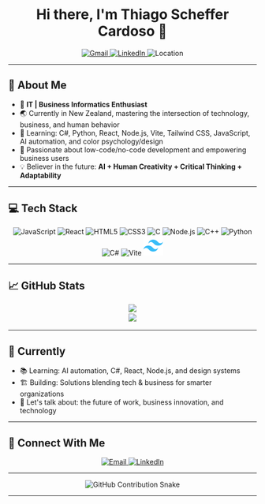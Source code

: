 <h1 align="center">Hi there, I'm Thiago Scheffer Cardoso 👋</h1>

<p align="center">
  <a href="mailto:thiago.sc.cardoso@gmail.com">
    <img src="https://img.shields.io/badge/email-D14836?style=flat-square&logo=gmail&logoColor=white" alt="Gmail">
  </a>
  <a href="https://www.linkedin.com/in/thiago-scheffer-cardoso/">
    <img src="https://img.shields.io/badge/linkedin-0A66C2?style=flat-square&logo=linkedin&logoColor=white" alt="LinkedIn">
  </a>
  <img src="https://img.shields.io/badge/Location-New%20Zealand-blue?style=flat-square" alt="Location">
</p>

---

## 🚀 About Me

- 💼 **IT | Business Informatics Enthusiast**
- 🌏 Currently in New Zealand, mastering the intersection of technology, business, and human behavior
- 🤖 Learning: C#, Python, React, Node.js, Vite, Tailwind CSS, JavaScript, AI automation, and color psychology/design
- 🧩 Passionate about low-code/no-code development and empowering business users
- 💡 Believer in the future: **AI + Human Creativity + Critical Thinking + Adaptability**

---

## 💻 Tech Stack

<p align="center">
  <img src="https://cdn.jsdelivr.net/gh/devicons/devicon/icons/javascript/javascript-original.svg" width="40" alt="JavaScript"/>
  <img src="https://cdn.jsdelivr.net/gh/devicons/devicon/icons/react/react-original.svg" width="40" alt="React"/>
  <img src="https://cdn.jsdelivr.net/gh/devicons/devicon/icons/html5/html5-original.svg" width="40" alt="HTML5"/>
  <img src="https://cdn.jsdelivr.net/gh/devicons/devicon/icons/css3/css3-original.svg" width="40" alt="CSS3"/>
  <img src="https://cdn.jsdelivr.net/gh/devicons/devicon/icons/c/c-original.svg" width="40" alt="C"/>
  <img src="https://cdn.jsdelivr.net/gh/devicons/devicon/icons/nodejs/nodejs-original.svg" width="40" alt="Node.js"/>
  <img src="https://cdn.jsdelivr.net/gh/devicons/devicon/icons/cplusplus/cplusplus-original.svg" width="40" alt="C++"/>
  <img src="https://cdn.jsdelivr.net/gh/devicons/devicon/icons/python/python-original.svg" width="40" alt="Python"/>
  <img src="https://cdn.jsdelivr.net/gh/devicons/devicon/icons/csharp/csharp-original.svg" width="40" alt="C#"/>
  <img src="https://cdn.jsdelivr.net/gh/devicons/devicon/icons/vite/vite-original.svg" width="40" alt="Vite"/>
  <img src="https://raw.githubusercontent.com/devicons/devicon/6910f0503efdd315c8f9b858234310c06e04d9c0/icons/tailwindcss/tailwindcss-original.svg" width="40" alt="Tailwind CSS"/>
</p>

---

## 📈 GitHub Stats

<p align="center">
  <img height="180em" src="https://github-readme-stats.vercel.app/api?username=ThiagoScheffer&show_icons=true&theme=great-gatsby&include_all_commits=true&count_private=true"/>
  <br>
  <img height="180em" src="https://github-readme-stats.vercel.app/api/top-langs/?username=ThiagoScheffer&layout=compact&langs_count=8&theme=great-gatsby"/>
</p>

---

## 🌱 Currently

- 📚 Learning: AI automation, C#, React, Node.js, and design systems
- 🏗️ Building: Solutions blending tech & business for smarter organizations
- 💬 Let's talk about: the future of work, business innovation, and technology

---

## 🤝 Connect With Me

<p align="center">
  <a href="mailto:thiago.sc.cardoso@gmail.com">
    <img src="https://img.shields.io/badge/email-D14836?style=for-the-badge&logo=gmail&logoColor=white" alt="Email">
  </a>
  <a href="https://www.linkedin.com/in/thiago-scheffer-cardoso/">
    <img src="https://img.shields.io/badge/linkedin-0A66C2?style=for-the-badge&logo=linkedin&logoColor=white" alt="LinkedIn">
  </a>
</p>

---

<p align="center">
  <img src="https://github.com/LuigiGF/LuigiGF/blob/output/github-contribution-grid-snake.svg" alt="GitHub Contribution Snake">
</p>

---

